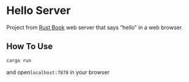 # Hello Server

Project from [Rust Book](https://doc.rust-lang.org/book/ch20-00-final-project-a-web-server.html) web server that says “hello” in a web browser.

## How To Use

```sh
cargo run
```
and open`localhost:7878` in your browser
 